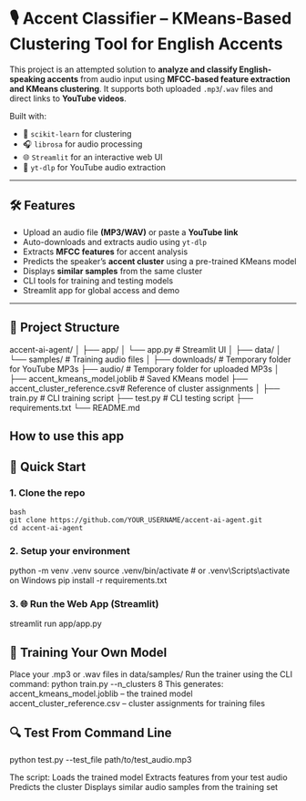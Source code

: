 # 🎙️ Accent Classifier – KMeans-Based Clustering Tool for English Accents

This project is an attempted solution to **analyze and classify English-speaking accents** from audio input using **MFCC-based feature extraction and KMeans clustering**. It supports both uploaded `.mp3`/`.wav` files and direct links to **YouTube videos**.

Built with:
- 🧠 `scikit-learn` for clustering  
- 🎧 `librosa` for audio processing  
- 🌐 `Streamlit` for an interactive web UI  
- 🎥 `yt-dlp` for YouTube audio extraction  

---

## 🛠️ Features

- Upload an audio file **(MP3/WAV)** or paste a **YouTube link**
- Auto-downloads and extracts audio using `yt-dlp`
- Extracts **MFCC features** for accent analysis
- Predicts the speaker’s **accent cluster** using a pre-trained KMeans model
- Displays **similar samples** from the same cluster
- CLI tools for training and testing models
- Streamlit app for global access and demo

---

## 📁 Project Structure
accent-ai-agent/
│
├── app/
│ └── app.py # Streamlit UI
│
├── data/
│ └── samples/ # Training audio files
│
├── downloads/ # Temporary folder for YouTube MP3s
├── audio/ # Temporary folder for uploaded MP3s
│
├── accent_kmeans_model.joblib # Saved KMeans model
├── accent_cluster_reference.csv# Reference of cluster assignments
│
├── train.py # CLI training script
├── test.py # CLI testing script
├── requirements.txt
└── README.md


## How to use this app
## 🚀 Quick Start

### 1. Clone the repo

```
bash
git clone https://github.com/YOUR_USERNAME/accent-ai-agent.git
cd accent-ai-agent
```

### 2. Setup your environment
python -m venv .venv
source .venv/bin/activate  # or .venv\Scripts\activate on Windows
pip install -r requirements.txt

### 3. 🌐 Run the Web App (Streamlit)
streamlit run app/app.py


## 🧠 Training Your Own Model
Place your .mp3 or .wav files in data/samples/
Run the trainer using the CLI command: python train.py --n_clusters 8
This generates:
accent_kmeans_model.joblib – the trained model
accent_cluster_reference.csv – cluster assignments for training files

## 🔍 Test From Command Line
python test.py --test_file path/to/test_audio.mp3

The script:
Loads the trained model
Extracts features from your test audio
Predicts the cluster
Displays similar audio samples from the training set


